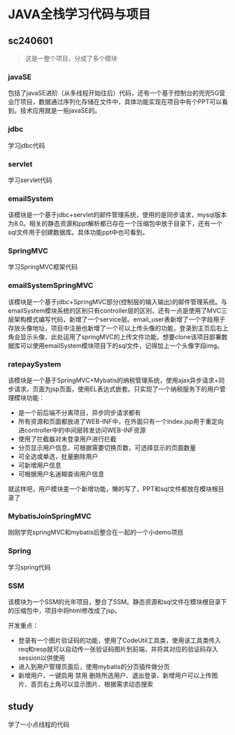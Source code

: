 # JAVA全栈学习代码与项目

## sc240601

> 这是一整个项目，分成了多个模块

### javaSE

包括了javaSE进阶（从多线程开始往后）代码，还有一个基于控制台的兜兜5G营业厅项目，数据通过序列化存储在文件中，具体功能实现在项目中有个PPT可以看到。技术应用就是一些javaSE的。

### jdbc

学习jdbc代码

### servlet

学习servlet代码

### emailSystem

该模块是一个基于jdbc+servlet的邮件管理系统，使用的是同步请求，mysql版本为8.0。相关的静态资源和ppt解析都已存在一个压缩包中放于目录下，还有一个sql文件用于创建数据库。具体功能ppt中也可看到。

### SpringMVC

学习SpringMVC框架代码

### emailSystemSpringMVC

该模块是一个基于jdbc+SpringMVC部分(控制层的输入输出)的邮件管理系统。与emailSystem模块系统的区别只有controller层的区别，还有一点是使用了MVC三层架构模式编写代码，新增了一个service层。email_user表新增了一个字段用于存放头像地址，项目中注册也新增了一个可以上传头像的功能，登录到主页后右上角会显示头像，此处运用了springMVC的上传文件功能。想要clone该项目部署数据库可以使用emailSystem模块项目下的sql文件，记得加上一个头像字段img。

### ratepaySystem

该模块是一个基于SpringMVC+Mybatis的纳税管理系统，使用ajax异步请求+同步请求，页面为jsp页面，使用EL表达式嵌套。只实现了一个纳税服务下的用户管理模块功能：

- 是一个前后端不分离项目，异步同步请求都有
- 所有资源和页面都放进了WEB-INF中，在外面只有一个index.jsp用于重定向进controller中的中间层转发访问WEB-INF资源
- 使用了拦截器对未登录用户进行拦截
- 分页显示用户信息，可根据需要切换页数，可选择显示的页面数量
- 可全选或单选，批量删除用户
- 可新增用户信息
- 可根据用户名迷糊查询用户信息

就这样吧，用户模块差一个新增功能，懒的写了，PPT和sql文件都放在模块根目录了

### MybatisJoinSpringMVC

刚刚学完springMVC和mybatis后整合在一起的一个小demo项目

### Spring

学习spring代码

### SSM

该模块为一个SSM的光年项目，整合了SSM。静态资源和sql文件在模块根目录下的压缩包中，项目中将html修改成了jsp。

开发重点：

- 登录有一个图片验证码的功能，使用了CodeUtil工具类，使用该工具类传入req和resp就可以自动传一张验证码图片到前端，并将其对应的验证码存入session以供使用
- 进入到用户管理页面后，使用mybatis的分页插件做分页
- 新增用户、一键启用 禁用 删除所选用户、退出登录、新增用户可以上传图片、首页右上角可以显示图片、根据需求动态搜索

## study

学了一小点线程的代码